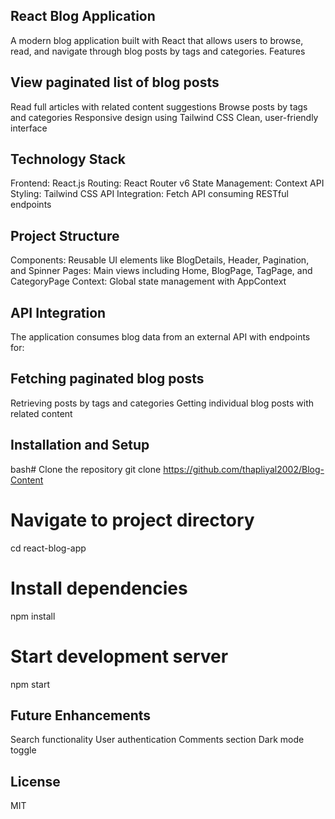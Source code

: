 ## React Blog Application
A modern blog application built with React that allows users to browse, read, and navigate through blog posts by tags and categories.
Features

## View paginated list of blog posts
Read full articles with related content suggestions
Browse posts by tags and categories
Responsive design using Tailwind CSS
Clean, user-friendly interface

## Technology Stack

Frontend: React.js
Routing: React Router v6
State Management: Context API
Styling: Tailwind CSS
API Integration: Fetch API consuming RESTful endpoints

## Project Structure

Components: Reusable UI elements like BlogDetails, Header, Pagination, and Spinner
Pages: Main views including Home, BlogPage, TagPage, and CategoryPage
Context: Global state management with AppContext

## API Integration
The application consumes blog data from an external API with endpoints for:

## Fetching paginated blog posts
Retrieving posts by tags and categories
Getting individual blog posts with related content

## Installation and Setup
bash# Clone the repository
git clone https://github.com/thapliyal2002/Blog-Content

# Navigate to project directory
cd react-blog-app

# Install dependencies
npm install

# Start development server
npm start

## Future Enhancements

Search functionality
User authentication
Comments section
Dark mode toggle

## License
MIT
